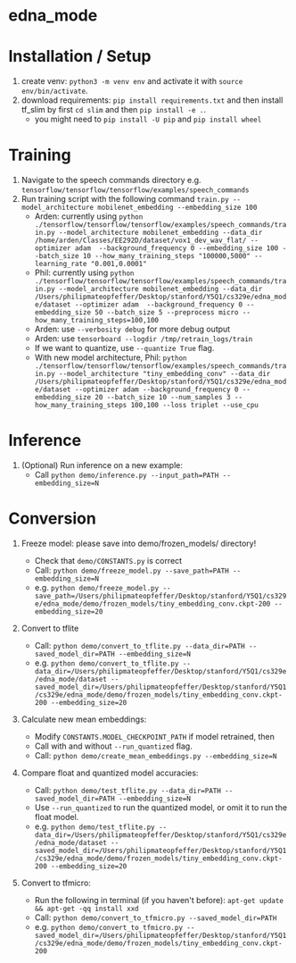 # edna_mode

# Installation / Setup

1. create venv: `python3 -m venv env` and activate it with `source env/bin/activate`.
2. download requirements: `pip install requirements.txt` and then install tf_slim by first `cd slim` and then `pip install -e .`.
    - you might need to `pip install -U pip` and `pip install wheel`

# Training
1. Navigate to the speech commands directory e.g. `tensorflow/tensorflow/tensorflow/examples/speech_commands`
2. Run training script with the following command `train.py --model_architecture mobilenet_embedding --embedding_size 100`
    - Arden: currently using `python ./tensorflow/tensorflow/tensorflow/examples/speech_commands/train.py --model_architecture mobilenet_embedding --data_dir /home/arden/Classes/EE292D/dataset/vox1_dev_wav_flat/ --optimizer adam  --background_frequency 0 --embedding_size 100 --batch_size 10 --how_many_training_steps "100000,5000" --learning_rate "0.001,0.0001"` 
    - Phil: currently using `python ./tensorflow/tensorflow/tensorflow/examples/speech_commands/train.py --model_architecture mobilenet_embedding --data_dir /Users/philipmateopfeffer/Desktop/stanford/Y5Q1/cs329e/edna_mode/dataset --optimizer adam  --background_frequency 0 --embedding_size 50 --batch_size 5 --preprocess micro --how_many_training_steps=100,100`
    - Arden: use `--verbosity debug` for more debug output
    - Arden: use `tensorboard --logdir /tmp/retrain_logs/train`
    - If we want to quantize, use `--quantize True` flag.
    - With new model architecture, Phil: `python ./tensorflow/tensorflow/tensorflow/examples/speech_commands/train.py --model_architecture "tiny_embedding_conv" --data_dir /Users/philipmateopfeffer/Desktop/stanford/Y5Q1/cs329e/edna_mode/dataset --optimizer adam --background_frequency 0 --embedding_size 20 --batch_size 10 --num_samples 3 --how_many_training_steps 100,100 --loss triplet --use_cpu`

# Inference
1. (Optional) Run inference on a new example:
    - Call `python demo/inference.py --input_path=PATH --embedding_size=N`

# Conversion
1. Freeze model: please save into demo/frozen_models/ directory!
    - Check that `demo/CONSTANTS.py` is correct
    - Call: `python demo/freeze_model.py --save_path=PATH --embedding_size=N`
    - e.g. `python demo/freeze_model.py --save_path=/Users/philipmateopfeffer/Desktop/stanford/Y5Q1/cs329e/edna_mode/demo/frozen_models/tiny_embedding_conv.ckpt-200 --embedding_size=20`

2. Convert to tflite
    - Call: `python demo/convert_to_tflite.py --data_dir=PATH --saved_model_dir=PATH --embedding_size=N`
    - e.g. `python demo/convert_to_tflite.py --data_dir=/Users/philipmateopfeffer/Desktop/stanford/Y5Q1/cs329e/edna_mode/dataset --saved_model_dir=/Users/philipmateopfeffer/Desktop/stanford/Y5Q1/cs329e/edna_mode/demo/frozen_models/tiny_embedding_conv.ckpt-200 --embedding_size=20`

3. Calculate new mean embeddings:
    - Modify `CONSTANTS.MODEL_CHECKPOINT_PATH` if model retrained, then
    - Call with and without `--run_quantized` flag.
    - Call: `python demo/create_mean_embeddings.py --embedding_size=N`

4. Compare float and quantized model accuracies:
    - Call: `python demo/test_tflite.py --data_dir=PATH --saved_model_dir=PATH --embedding_size=N`
    - Use `--run_quantized` to run the quantized model, or omit it to run the float model.
    - e.g. `python demo/test_tflite.py --data_dir=/Users/philipmateopfeffer/Desktop/stanford/Y5Q1/cs329e/edna_mode/dataset --saved_model_dir=/Users/philipmateopfeffer/Desktop/stanford/Y5Q1/cs329e/edna_mode/demo/frozen_models/tiny_embedding_conv.ckpt-200 --embedding_size=20`

5. Convert to tfmicro:
    - Run the following in terminal (if you haven't before): `apt-get update && apt-get -qq install xxd`
    - Call: `python demo/convert_to_tfmicro.py --saved_model_dir=PATH`
    - e.g. `python demo/convert_to_tfmicro.py --saved_model_dir=/Users/philipmateopfeffer/Desktop/stanford/Y5Q1/cs329e/edna_mode/demo/frozen_models/tiny_embedding_conv.ckpt-200`